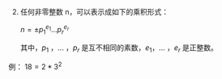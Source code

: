 2. 任何非零整数 n，可以表示成如下的乘积形式：   
   
    $n = ± p_1^{e_1}...p_r^{e_r}$
    
    其中，${p_1}$ ，... ，${p_r}$ 是互不相同的素数，${e_1}$，... ，${e_r}$ 是正整数。
    
例： $18=2*3^2$
